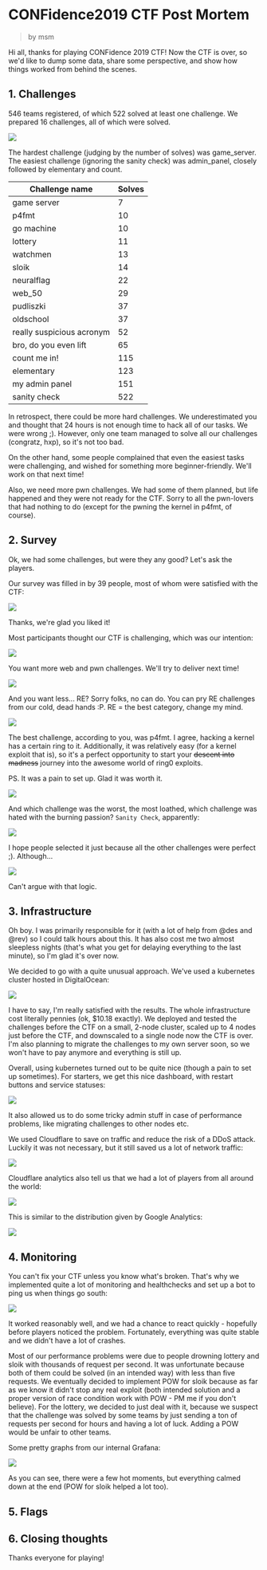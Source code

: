 # CONFidence2019 CTF Post Mortem

> by msm

Hi all, thanks for playing CONFidence 2019 CTF! Now the CTF is over, so we'd like to dump some data, share some perspective, and show how things worked from behind the scenes.

## 1. Challenges

546 teams registered, of which 522 solved at least one challenge. We prepared 16 challenges, all of which were solved.

![](skoroboro.png)

The hardest challenge (judging by the number of solves) was game_server. The easiest challenge (ignoring the sanity check) was admin_panel, closely followed by elementary and count.

| Challenge name | Solves | 
| ---------------| ------|
| game server |   7 |
| p4fmt |    10 |
| go machine |    10 |
| lottery |    11 |
| watchmen |    13 |
| sloik |    14 |
| neuralflag |    22 |
| web_50 |    29 |
| pudliszki |    37 |
| oldschool |    37 |
| really suspicious acronym |    52 |
| bro, do you even lift |    65 |
| count me in! |   115 |
| elementary |   123 |
| my admin panel |   151 |
| sanity check |   522 |

In retrospect, there could be more hard challenges. We underestimated you and thought that 24 hours is not enough time to hack all of our tasks. We were wrong ;). However, only one team managed to solve all our challenges (congratz, hxp), so it's not too bad.

On the other hand, some people complained that even the easiest tasks were challenging, and wished for something more beginner-friendly. We'll work on that next time!

Also, we need more pwn challenges. We had some of them planned, but life happened and they were not ready for the CTF. Sorry to all the pwn-lovers that had nothing to do (except for the pwning the kernel in p4fmt, of course). 

## 2. Survey

Ok, we had some challenges, but were they any good? Let's ask the players.

Our survey was filled in by 39 people, most of whom were satisfied with the CTF:

![](overall_score.png)

Thanks, we're glad you liked it!

Most participants thought our CTF is challenging, which was our intention:

![](difficulty.png)

You want more web and pwn challenges. We'll try to deliver next time!

![](wantmore.png)

And you want less... RE? Sorry folks, no can do. You can pry RE challenges from our cold, dead hands :P. RE = the best category, change my mind.

![](wantless.png)

The best challenge, according to you, was p4fmt. I agree, hacking a kernel has a certain ring to it. Additionally, it was relatively easy (for a kernel exploit that is), so it's a perfect opportunity to start your <del>descent into madness</del> journey into the awesome world of ring0 exploits.

PS. It was a pain to set up. Glad it was worth it.

![](bestchall.png)

And which challenge was the worst, the most loathed, which challenge was hated with the burning passion? `Sanity Check`, apparently:

![](worstchall.png)

I hope people selected it just because all the other challenges were perfect ;). Although...

![](irc.png)

Can't argue with that logic.

## 3. Infrastructure

Oh boy. I was primarily responsible for it (with a lot of help from @des and @rev) so I could talk hours about this. It has also cost me two almost sleepless nights (that's what you get for delaying everything to the last minute), so I'm glad it's over now.

We decided to go with a quite unusual approach. We've used a kubernetes cluster hosted in DigitalOcean:

![](docluster.png)

I have to say, I'm really satisfied with the results. The whole infrastructure cost literally pennies (ok, $10.18 exactly). We deployed and tested the challenges before the CTF on a small, 2-node cluster, scaled up to 4 nodes just before the CTF, and downscaled to a single node now the CTF is over. I'm also planning to migrate the challenges to my own server soon, so we won't have to pay anymore and everything is still up.

Overall, using kubernetes turned out to be quite nice (though a pain to set up sometimes). For starters, we get this nice dashboard, with restart buttons and service statuses:

![](kubernetes.png)

It also allowed us to do some tricky admin stuff in case of performance problems, like migrating challenges to other nodes etc.

We used Cloudflare to save on traffic and reduce the risk of a DDoS attack. Luckily it was not necessary, but it still saved us a lot of network traffic:

![](cloudflare.png)

Cloudflare analytics also tell us that we had a lot of players from all around the world:

![](gacountries.png)

This is similar to the distribution given by Google Analytics:


![](world.png)

## 4. Monitoring

You can't fix your CTF unless you know what's broken. That's why we implemented quite a lot of monitoring and healthchecks and set up a bot to ping us when things go south:

![](monitoring.png)

It worked reasonably well, and we had a chance to react quickly - hopefully before players noticed the problem. Fortunately, everything was quite stable and we didn't have a lot of crashes.

Most of our performance problems were due to people drowning lottery and sloik with thousands of request per second. It was unfortunate because both of them could be solved (in an intended way) with less than five requests. We eventually decided to implement POW for sloik because as far as we know it didn't stop any real exploit (both intended solution and a proper version of race condition work with POW - PM me if you don't believe). For the lottery, we decided to just deal with it, because we suspect that the challenge was solved by some teams by just sending a ton of requests per second for hours and having a lot of luck. Adding a POW would be unfair to other teams.

Some pretty graphs from our internal Grafana:

![](daszbord.png)

As you can see, there were a few hot moments, but everything calmed down at the end (POW for sloik helped a lot too).

## 5. Flags

## 6. Closing thoughts

Thanks everyone for playing!

